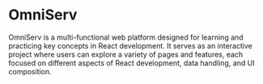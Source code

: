 # OmniServ

OmniServ is a multi-functional web platform designed for learning and practicing key concepts in React development. It serves as an interactive project where users can explore a variety of pages and features, each focused on different aspects of React development, data handling, and UI composition.
